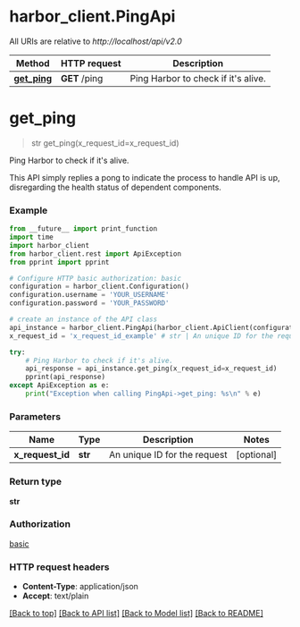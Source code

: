 # harbor_client.PingApi

All URIs are relative to *http://localhost/api/v2.0*

Method | HTTP request | Description
------------- | ------------- | -------------
[**get_ping**](PingApi.md#get_ping) | **GET** /ping | Ping Harbor to check if it&#39;s alive.


# **get_ping**
> str get_ping(x_request_id=x_request_id)

Ping Harbor to check if it's alive.

This API simply replies a pong to indicate the process to handle API is up, disregarding the health status of dependent components.

### Example
```python
from __future__ import print_function
import time
import harbor_client
from harbor_client.rest import ApiException
from pprint import pprint

# Configure HTTP basic authorization: basic
configuration = harbor_client.Configuration()
configuration.username = 'YOUR_USERNAME'
configuration.password = 'YOUR_PASSWORD'

# create an instance of the API class
api_instance = harbor_client.PingApi(harbor_client.ApiClient(configuration))
x_request_id = 'x_request_id_example' # str | An unique ID for the request (optional)

try:
    # Ping Harbor to check if it's alive.
    api_response = api_instance.get_ping(x_request_id=x_request_id)
    pprint(api_response)
except ApiException as e:
    print("Exception when calling PingApi->get_ping: %s\n" % e)
```

### Parameters

Name | Type | Description  | Notes
------------- | ------------- | ------------- | -------------
 **x_request_id** | **str**| An unique ID for the request | [optional] 

### Return type

**str**

### Authorization

[basic](../README.md#basic)

### HTTP request headers

 - **Content-Type**: application/json
 - **Accept**: text/plain

[[Back to top]](#) [[Back to API list]](../README.md#documentation-for-api-endpoints) [[Back to Model list]](../README.md#documentation-for-models) [[Back to README]](../README.md)

